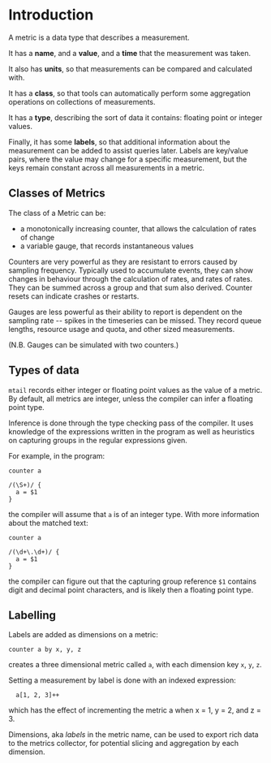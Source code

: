 # Introduction

A metric is a data type that describes a measurement.

It has a **name**, and a **value**, and a **time** that the measurement was taken.

It also has **units**, so that measurements can be compared and calculated with.

It has a **class**, so that tools can automatically perform some aggregation operations on collections of measurements.

It has a **type**, describing the sort of data it contains: floating point or integer values.

Finally, it has some **labels**, so that additional information about the measurement can be added to assist queries later.  Labels are key/value pairs, where the value may change for a specific measurement, but the keys remain constant across all measurements in a metric.

## Classes of Metrics

The class of a Metric can be:

  * a monotonically increasing counter, that allows the calculation of rates of change
  * a variable gauge, that records instantaneous values

Counters are very powerful as they are resistant to errors caused by sampling frequency.  Typically used to accumulate events, they can show changes in behaviour through the calculation of rates, and rates of rates.  They can be summed across a group and that sum also derived.  Counter resets can indicate crashes or restarts.

Gauges are less powerful as their ability to report is dependent on the sampling rate -- spikes in the timeseries can be missed.  They record queue lengths, resource usage and quota, and other sized measurements.

(N.B. Gauges can be simulated with two counters.)

## Types of data

`mtail` records either integer or floating point values as the value of a metric.  By default, all metrics are integer, unless the compiler can infer a floating point type.

Inference is done through the type checking pass of the compiler.  It uses knowledge of the expressions written in the program as well as heuristics on capturing groups in the regular expressions given.

For example, in the program:

```
counter a

/(\S+)/ {
  a = $1
}
```

the compiler will assume that `a` is of an integer type.  With more information about the matched text:

```
counter a

/(\d+\.\d+)/ {
  a = $1
}
```

the compiler can figure out that the capturing group reference `$1` contains digit and decimal point characters, and is likely then a floating point type.

## Labelling

Labels are added as dimensions on a metric:

```
counter a by x, y, z
```

creates a three dimensional metric called `a`, with each dimension key `x`, `y`, `z`.

Setting a measurement by label is done with an indexed expression:

```
  a[1, 2, 3]++
```

which has the effect of incrementing the metric a when x = 1, y = 2, and z = 3.

Dimensions, aka *labels* in the metric name, can be used to export rich data to
the metrics collector, for potential slicing and aggregation by each dimension.
